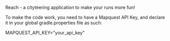 Reach - a cityteering application to make your runs more fun!

To make the code work, you need to have a Mapquest API Key, and declare it in your global gradle.properties file as such:

MAPQUEST_API_KEY="your_api_key"

